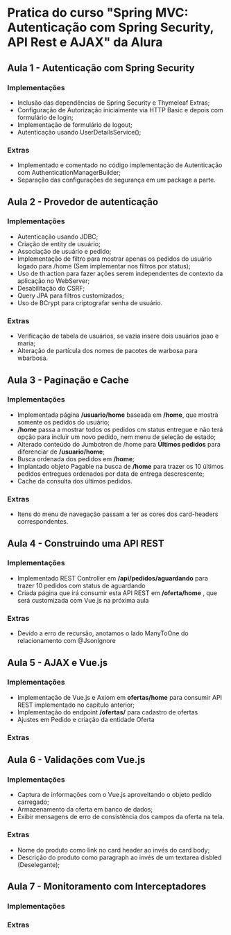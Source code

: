 # Pratica do curso "Spring MVC: Autenticação com Spring Security, API Rest e AJAX" da Alura

## Aula 1 - Autenticação com Spring Security
### Implementações
* Inclusão das dependências de Spring Security e Thymeleaf Extras;
* Configuração de Autorização inicialmente via HTTP Basic e depois com formulário de login;
* Implementação de formulário de logout;
* Autenticação usando UserDetailsService();

### Extras
* Implementado e comentado no código implementação de Autenticação com AuthenticationManagerBuilder;
* Separação das configurações de segurança em um package a parte.

## Aula 2 - Provedor de autenticação
### Implementações
* Autenticação usando JDBC;
* Criação de entity de usuário;
* Associação de usuário e pedido;
* Implementação de filtro para mostrar apenas os pedidos do usuário logado para /home (Sem implementar nos filtros por status);
* Uso de th:action para fazer ações serem independentes de contexto da aplicação no WebServer;
* Desabilitação do CSRF;
* Query JPA para filtros customizados;
* Uso de BCrypt para criptografar senha de usuário. 

### Extras
* Verificação de tabela de usuários, se vazia insere dois usuários joao e maria;
* Alteração de partícula dos nomes de pacotes de warbosa para wbarbosa.

## Aula 3 - Paginação e Cache
### Implementações
* Implementada página **/usuario/home** baseada em **/home**, que mostra somente os pedidos do usuário;
* **/home** passa a mostrar todos os pedidos cm status entregue e não terá opção para incluir um novo pedido, nem menu de seleção de estado;
* Alterado conteúdo do Jumbotron de /home para **Últimos pedidos** para diferenciar de **/usuario/home**;
* Busca ordenada dos pedidos em **/home**;
* Implantado objeto Pagable na busca de **/home** para trazer os 10 últimos pedidos entregues ordenados por data de entrega descrescente;
* Cache da consulta dos últimos pedidos.

### Extras
* Itens do menu de navegação passam a ter as cores dos card-headers correspondentes.

## Aula 4 - Construindo uma API REST
### Implementações
* Implementado REST Controller em **/api/pedidos/aguardando** para trazer 10 pedidos com status de aguardando
* Criada página que irá consumir esta API REST em **/oferta/home** , que será customizada com Vue.js na próxima aula

### Extras
* Devido a erro de recursão, anotamos o lado ManyToOne do relacionamento com @JsonIgnore

## Aula 5 - AJAX e Vue.js
### Implementações
* Implementação de Vue.js e Axiom em **ofertas/home** para consumir API REST implementado no capítulo anterior;
* Implementação do endpoint **/ofertas/** para cadastro de ofertas
* Ajustes em Pedido e criação da entidade Oferta

### Extras

## Aula 6 - Validações com Vue.js
### Implementações
* Captura de informações com o Vue.js aproveitando o objeto pedido carregado;
* Armazenamento da oferta em banco de dados;
* Exibir mensagens de erro de consistência dos campos da oferta na tela. 

### Extras
* Nome do produto como link no card header ao invés do card body;
* Descrição do produto como paragraph ao invés de um textarea disbled (Deselegante);

## Aula 7 - Monitoramento com Interceptadores
### Implementações
### Extras
